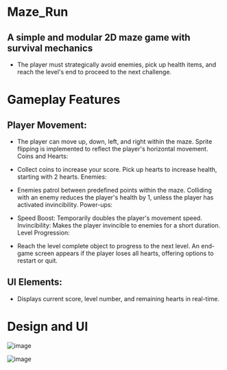 # Maze_Run
## A simple and modular 2D maze game with survival mechanics
* The player must strategically avoid enemies, pick up health items, and reach the level's end to proceed to the next challenge.
# Gameplay Features
## Player Movement:

* The player can move up, down, left, and right within the maze.
Sprite flipping is implemented to reflect the player's horizontal movement.
Coins and Hearts:

* Collect coins to increase your score.
Pick up hearts to increase health, starting with 2 hearts.
Enemies:

* Enemies patrol between predefined points within the maze.
Colliding with an enemy reduces the player's health by 1, unless the player has activated invincibility.
Power-ups:

* Speed Boost: Temporarily doubles the player's movement speed.
Invincibility: Makes the player invincible to enemies for a short duration.
Level Progression:

* Reach the level complete object to progress to the next level.
An end-game screen appears if the player loses all hearts, offering options to restart or quit.

## UI Elements:

* Displays current score, level number, and remaining hearts in real-time.

# Design and UI 
![image](https://github.com/user-attachments/assets/f63ae438-297f-4791-9119-5dfc515a877d)

![image](https://github.com/user-attachments/assets/6db9dea6-92fb-4b20-960c-55ceaa62ad5c)
